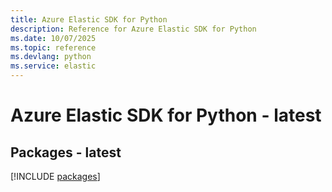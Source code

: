 ```yaml
---
title: Azure Elastic SDK for Python
description: Reference for Azure Elastic SDK for Python
ms.date: 10/07/2025
ms.topic: reference
ms.devlang: python
ms.service: elastic
---
```

# Azure Elastic SDK for Python - latest
## Packages - latest
[!INCLUDE [packages](elastic-index.md)]